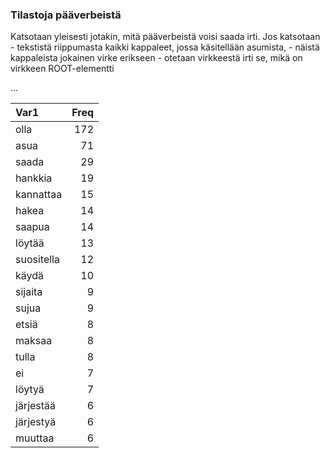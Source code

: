 



### Tilastoja pääverbeistä


Katsotaan yleisesti jotakin, mitä pääverbeistä voisi saada irti.
Jos katsotaan  
    - tekstistä riippumasta kaikki kappaleet, jossa käsitellään asumista, 
    - näistä kappaleista jokainen virke erikseen
    - otetaan virkkeestä irti se, mikä on virkkeen ROOT-elementti

...


|Var1       | Freq|
|:----------|----:|
|olla       |  172|
|asua       |   71|
|saada      |   29|
|hankkia    |   19|
|kannattaa  |   15|
|hakea      |   14|
|saapua     |   14|
|löytää     |   13|
|suositella |   12|
|käydä      |   10|
|sijaita    |    9|
|sujua      |    9|
|etsiä      |    8|
|maksaa     |    8|
|tulla      |    8|
|ei         |    7|
|löytyä     |    7|
|järjestää  |    6|
|järjestyä  |    6|
|muuttaa    |    6|

